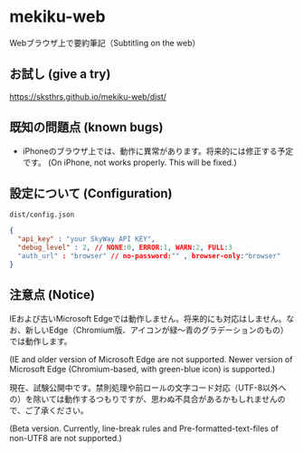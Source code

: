 # mekiku-web
Webブラウザ上で要約筆記（Subtitling on the web）

## お試し (give a try)

https://sksthrs.github.io/mekiku-web/dist/

## 既知の問題点 (known bugs)

- iPhoneのブラウザ上では、動作に異常があります。将来的には修正する予定です。 (On iPhone, not works properly. This will be fixed.)

## 設定について (Configuration)

`dist/config.json`

```json
{
  "api_key" : "your SkyWay API KEY",
  "debug_level" : 2, // NONE:0, ERROR:1, WARN:2, FULL:3
  "auth_url" : "browser" // no-password:"" , browser-only:"browser"
}
```

## 注意点 (Notice)

IEおよび古いMicrosoft Edgeでは動作しません。将来的にも対応はしません。なお、新しいEdge（Chromium版、アイコンが緑〜青のグラデーションのもの）では動作します。

(IE and older version of Microsoft Edge are not supported. Newer version of Microsoft Edge (Chromium-based, with green-blue icon) is supported.)

現在、試験公開中です。禁則処理や前ロールの文字コード対応（UTF-8以外への）を除いては動作するつもりですが、思わぬ不具合があるかもしれませんので、ご了承ください。

(Beta version. Currently, line-break rules and Pre-formatted-text-files of non-UTF8 are not supported.)
